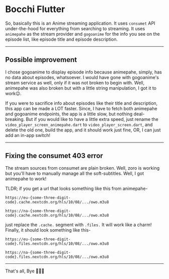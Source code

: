 # Bocchi Flutter

So, basically this is an Anime streaming application. It uses `consumet` API under-the-hood for everything from searching to streaming. It uses `animepahe` as the stream provider and `gogoanime` for the info you see on the episode list, like episode title and episode description.

---

## Possible improvement

I chose gogoanime to display episode info because animepahe, simply, has no data about episodes, whatsoever. I would have gone with gogoanime's stream service as well, only if it was not broken to begin with. Well, animepahe was also broken but with a little string manipulation, I got it to work😉.

If you were to sacrifice info about episodes like their title and description, this app can be made a LOT faster. Since, I have to fetch both animepahe and gogoanime endpoints, the app is a little slow, but nothing deal-breaking. But if you would like to have a little extra speed, just rename the `video_player_screen_animepahe.dart` to `video_player_screen.dart`, and delete the old one, build the app, and it should work just fine, OR, I can just add an in-app switch!

---

## Fixing the consumet 403 error

The stream sources from consumet are plain broken. Well, zoro is working but you'll have to manually manage all the soft-subtitles. Well, I got animepahe to work!

TLDR; if you get a url that looks something like this from animepahe-

```
https://eu-{some-three-digit-code}.cache.nextcdn.org/hls/10/08/.../owo.m3u8

https://na-{some-three-digit-code}.cache.nextcdn.org/hls/10/08/.../owo.m3u8
```

just replace the `.cache.` segment with `.files.` It will work like a charm! Finally, it should look something like this-

```
https://eu-{some-three-digit-code}.files.nextcdn.org/hls/10/08/.../owo.m3u8

https://na-{some-three-digit-code}.files.nextcdn.org/hls/10/08/.../owo.m3u8
```
---
That's all, Bye 👋👋👋